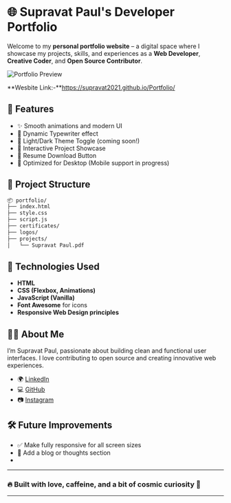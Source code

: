 # 🌐 Supravat Paul's Developer Portfolio

Welcome to my **personal portfolio website** – a digital space where I showcase my projects, skills, and experiences as a **Web Developer**, **Creative Coder**, and **Open Source Contributor**.

![Portfolio Preview](https://i.postimg.cc/HsGTJrFk/project1.png)

**Wesbite Link:-**https://supravat2021.github.io/Portfolio/

## 🚀 Features

- ✨ Smooth animations and modern UI
- 🧠 Dynamic Typewriter effect
- 🌙 Light/Dark Theme Toggle (coming soon!)
- 🎯 Interactive Project Showcase
- 📜 Resume Download Button
- 📱 Optimized for Desktop (Mobile support in progress)

## 📁 Project Structure

```bash
📦 portfolio/
├── index.html
├── style.css
├── script.js
├── certificates/
├── logos/
├── projects/  
│   └── Supravat Paul.pdf
````

## 📸 Technologies Used

* **HTML**
* **CSS (Flexbox, Animations)**
* **JavaScript (Vanilla)**
* **Font Awesome** for icons
* **Responsive Web Design principles**

## 👨‍💻 About Me

I’m Supravat Paul, passionate about building clean and functional user interfaces. I love contributing to open source and creating innovative web experiences.

* 🌍 [LinkedIn](https://www.linkedin.com/in/supravatpaul2021)
* 💻 [GitHub](https://github.com/Supravat2021)
* 📷 [Instagram](https://www.instagram.com/iamsupravat_2023)

## 🛠️ Future Improvements

* ✅ Make fully responsive for all screen sizes
* 🧠 Add a blog or thoughts section
* 
---

### 🔥 Built with love, caffeine, and a bit of cosmic curiosity 🚀
---
